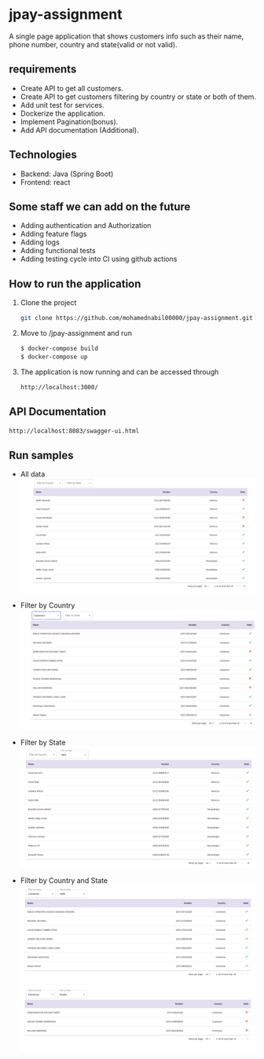 # jpay-assignment

A single page application that shows customers info such as their name, phone number, country and state(valid or not valid).

## requirements

* Create API to get all customers.
* Create API to get customers filtering by country or state or both of them.
* Add unit test for services.
* Dockerize the application.
* Implement Pagination(bonus).
* Add API documentation (Additional).

## Technologies

* Backend: Java (Spring Boot)
* Frontend: react


## Some staff we can add on the future

* Adding authentication and Authorization
* Adding feature flags
* Adding logs
* Adding functional tests
* Adding testing cycle into CI using github actions

## How to run the application

1. Clone the project
   ```sh
   git clone https://github.com/mohamednabil00000/jpay-assignment.git
   ```
2. Move to /jpay-assignment and run
   ```sh
   $ docker-compose build
   $ docker-compose up

3. The application is now running and can be accessed through
   ```sh
   http://localhost:3000/

## API Documentation
   ```sh
   http://localhost:8083/swagger-ui.html
   ```
## Run samples

* All data
 ![](screenshots/all.png)
 
* Filter by Country
 ![](screenshots/filterByCountry.png)
  
* Filter by State
  ![](screenshots/filterByState.png)
  
* Filter by Country and State
  ![](screenshots/filterByCountryAndState.png)
  ![](screenshots/filterByCountryAndState2.png)
 
